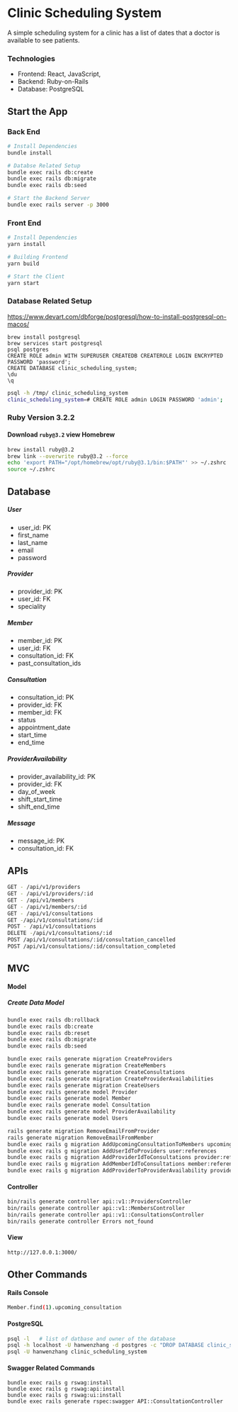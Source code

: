 # Clinic Scheduling System
A simple scheduling system for a clinic has a list of dates that a doctor is available to see patients.

### Technologies
- Frontend: React, JavaScript, 
- Backend: Ruby-on-Rails
- Database: PostgreSQL

## Start the App
### Back End
```sh
# Install Dependencies
bundle install

# Databse Related Setup
bundle exec rails db:create
bundle exec rails db:migrate
bundle exec rails db:seed

# Start the Backend Server
bundle exec rails server -p 3000
```

### Front End
```sh
# Install Dependencies
yarn install

# Building Frontend
yarn build

# Start the Client
yarn start
```

### Database Related Setup
https://www.devart.com/dbforge/postgresql/how-to-install-postgresql-on-macos/
```
brew install postgresql
brew services start postgresql
psql postgres
CREATE ROLE admin WITH SUPERUSER CREATEDB CREATEROLE LOGIN ENCRYPTED PASSWORD 'password';
CREATE DATABASE clinic_scheduling_system;
\du
\q
```
```sh
psql -h /tmp/ clinic_scheduling_system
clinic_scheduling_system=# CREATE ROLE admin LOGIN PASSWORD 'admin';
```

### Ruby Version 3.2.2
#### Download `ruby@3.2` view Homebrew
```sh
brew install ruby@3.2
brew link --overwrite ruby@3.2 --force
echo 'export PATH="/opt/homebrew/opt/ruby@3.1/bin:$PATH"' >> ~/.zshrc
source ~/.zshrc
```

## Database
##### User
- user_id: PK
- first_name
- last_name
- email
- password

##### Provider
- provider_id: PK
- user_id: FK
- speciality

##### Member
- member_id: PK
- user_id: FK
- consultation_id: FK
- past_consultation_ids

##### Consultation
- consultation_id: PK
- provider_id: FK
- member_id: FK
- status
- appointment_date
- start_time
- end_time

##### ProviderAvailability
- provider_availability_id: PK
- provider_id: FK
- day_of_week
- shift_start_time
- shift_end_time

##### Message
- message_id: PK
- consultation_id: FK

## APIs
```sh
GET - /api/v1/providers
GET - /api/v1/providers/:id
GET - /api/v1/members
GET - /api/v1/members/:id
GET - /api/v1/consultations
GET -/api/v1/consultations/:id
POST - /api/v1/consultations
DELETE -/api/v1/consultations/:id
POST /api/v1/consultations/:id/consultation_cancelled
POST /api/v1/consultations/:id/consultation_completed
```

## MVC

#### Model
##### Create Data Model
```sh
bundle exec rails db:rollback
bundle exec rails db:create
bundle exec rails db:reset
bundle exec rails db:migrate
bundle exec rails db:seed
```
```sh
bundle exec rails generate migration CreateProviders
bundle exec rails generate migration CreateMembers
bundle exec rails generate migration CreateConsultations
bundle exec rails generate migration CreateProviderAvailabilities
bundle exec rails generate migration CreateUsers
bundle exec rails generate model Provider
bundle exec rails generate model Member
bundle exec rails generate model Consultation
bundle exec rails generate model ProviderAvailability
bundle exec rails generate model Users
```
```sh
rails generate migration RemoveEmailFromProvider
rails generate migration RemoveEmailFromMember
bundle exec rails g migration AddUpcomingConsultationToMembers upcoming_consultation_id:integer
bundle exec rails g migration AddUserIdToProviders user:references
bundle exec rails g migration AddProviderIdToConsultations provider:references
bundle exec rails g migration AddMemberIdToConsultations member:references
bundle exec rails g migration AddProviderToProviderAvailability provider:references
```

#### Controller
```sh
bin/rails generate controller api::v1::ProvidersController
bin/rails generate controller api::v1::MembersController
bin/rails generate controller api::v1::ConsultationsController
bin/rails generate controller Errors not_found
```

#### View
```sh
http://127.0.0.1:3000/
```

## Other Commands
#### Rails Console
```sh
Member.find(1).upcoming_consultation
```

#### PostgreSQL
```sh
psql -l   # list of datbase and owner of the database
psql -h localhost -U hanwenzhang -d postgres -c "DROP DATABASE clinic_scheduling"
psql -U hanwenzhang clinic_scheduling_system
```

#### Swagger Related Commands
```
bundle exec rails g rswag:install
bundle exec rails g rswag:api:install
bundle exec rails g rswag:ui:install
bundle exec rails generate rspec:swagger API::ConsultationController
```
